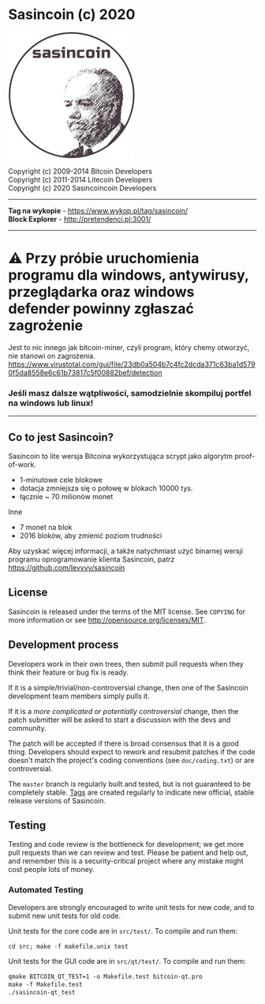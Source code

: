 Sasincoin (c) 2020
================================

![Alt text](/share/pixmaps/bitcoincoin256.png?raw=true)

Copyright (c) 2009-2014 Bitcoin Developers  
Copyright (c) 2011-2014 Litecoin Developers  
Copyright (c) 2020 Sasincoincoin Developers 

---

**Tag na wykopie** - https://www.wykop.pl/tag/sasincoin/  
**Block Explorer** - http://pretendenci.pl:3001/

---

# :warning: Przy próbie uruchomienia programu dla windows, antywirusy, przeglądarka oraz windows defender powinny zgłaszać zagrożenie   
Jest to nic innego jak bitcoin-miner, czyli program, który chemy otworzyć, nie stanowi on zagrożenia.  
https://www.virustotal.com/gui/file/23db0a504b7c4fc2dcda371c63ba1d5790f5da8558e6c61b73817c5f00882bef/detection  
### Jeśli masz dalsze wątpliwości, samodzielnie skompiluj portfel na windows lub linux!  
----------------



Co to jest Sasincoin?
----------------

Sasincoin to lite wersja Bitcoina wykorzystująca scrypt jako algorytm proof-of-work.
  - 1-minutowe cele blokowe
  - dotacja zmniejsza się o połowę w blokach 10000 tys.
  - łącznie ~ 70 milionów monet

Inne
  - 7 monet na blok
  - 2016 bloków, aby zmienić poziom trudności

Aby uzyskać więcej informacji, a także natychmiast użyć binarnej wersji programu
oprogramowanie klienta Sasincoin, patrz https://github.com/levvvy/sasincoin

License
-------

Sasincoin is released under the terms of the MIT license. See `COPYING` for more
information or see http://opensource.org/licenses/MIT.

Development process
-------------------

Developers work in their own trees, then submit pull requests when they think
their feature or bug fix is ready.

If it is a simple/trivial/non-controversial change, then one of the Sasincoin
development team members simply pulls it.

If it is a *more complicated or potentially controversial* change, then the patch
submitter will be asked to start a discussion with the devs and community.

The patch will be accepted if there is broad consensus that it is a good thing.
Developers should expect to rework and resubmit patches if the code doesn't
match the project's coding conventions (see `doc/coding.txt`) or are
controversial.

The `master` branch is regularly built and tested, but is not guaranteed to be
completely stable. [Tags](https://github.com/sasincoin-project/sasincoin/tags) are created
regularly to indicate new official, stable release versions of Sasincoin.

Testing
-------

Testing and code review is the bottleneck for development; we get more pull
requests than we can review and test. Please be patient and help out, and
remember this is a security-critical project where any mistake might cost people
lots of money.

### Automated Testing

Developers are strongly encouraged to write unit tests for new code, and to
submit new unit tests for old code.

Unit tests for the core code are in `src/test/`. To compile and run them:

    cd src; make -f makefile.unix test

Unit tests for the GUI code are in `src/qt/test/`. To compile and run them:

    qmake BITCOIN_QT_TEST=1 -o Makefile.test bitcoin-qt.pro
    make -f Makefile.test
    ./sasincoin-qt_test

